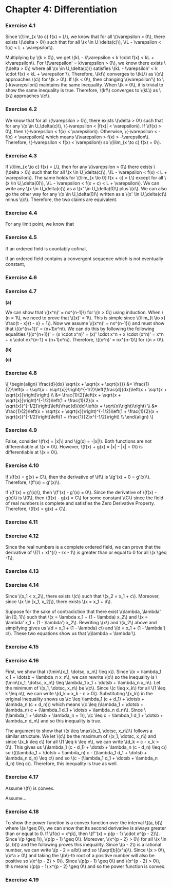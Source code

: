 # Chapter 4: Differentiation

### Exercise 4.1

Since \\(\lim_{x \to c} f(x) = L\\), we know that for all \\(\varepsilon > 0\\), there exists \\(\delta > 0\\) such that for all \\(x \in U_\delta(c)\\), \\(L - \varepsilon < f(x) < L + \varepsilon\\).

Multiplying by \\(k > 0\\), we get \\(kL - k\varepsilon < k \cdot f(x) < kL + k\varepsilon\\). For \\(\varepsilon' = k\varepsilon > 0\\), we know there exists \\(\delta > 0\\) where all \\(x \in U_\delta(c)\\) satisfies \\(kL - \varepsilon' < k \cdot f(x) < kL + \varepsilon'\\). Therefore, \\(kf\\) converges to \\(kL\\) as \\(x\\) approaches \\(c\\) for \\(k > 0\\). If \\(k < 0\\), then changing \\(\varepsilon'\\) to \\(-k\varepsilon\\) maintains the same inequality. When \\(k = 0\\), it is trivial to show the same inequality is true. Therefore, \\(kf\\) converges to \\(kL\\) as \\(x\\) approaches \\(c\\).

### Exercise 4.2

We know that for all \\(\varepsilon > 0\\), there exists \\(\delta > 0\\) such that for any \\(x \in U_\delta(c)\\), \\(-\varepsilon < |f(x)| < \varepsilon\\). If \\(f(x) > 0\\), then \\(-\varepsilon < f(x) < \varepsilon\\). Otherwise, \\(-\varepsilon < -f(x) < \varepsilon\\) which means \\(\varepsilon > f(x) > -\varepsilon\\). Therefore, \\(-\varepsilon < f(x) < \varepsilon\\) so \\(\lim_{x \to c} f(x) = 0\\).

### Exercise 4.3

If \\(\lim_{x \to c} f(x) = L\\), then for any \\(\varepsilon > 0\\) there exists \\(\delta > 0\\) such that for all \\(x \in U_\delta(c)\\), \\(L - \varepsilon < f(x) < L + \varepsilon\\). The same holds for \\(\lim_{x \to 0} f(x + c) = L\\) except for all \\(x \in U_\delta(0)\\), \\(L - \varepsilon < f(x + c) < L + \varepsilon\\). We can write any \\(x \in U_\delta(c)\\) as a \\(x' \in U_\delta(0)\\) plus \\(c\\). We can also go the other way for any \\(x \in U_\delta(0)\\) written as a \\(x' \in U_\delta(c)\\) minus \\(c\\). Therefore, the two claims are equivalent.

### Exercise 4.4

For any limit point, we know that 

### Exercise 4.5

If an ordered field is countably cofinal,

If an ordered field contains a convergent sequence which is not eventually constant,

### Exercise 4.6



### Exercise 4.7

**(a)**

We can show that \\((x^n)' = nx^{n-1}\\) for \\(n > 0\\) using induction. When \\(n = 1\\), we need to prove that \\((x)' = 1\\). This is simple since \\(\lim_{t \to x} \frac{t - x}{t - x} = 1\\). Now we assume \\((x^n)' = nx^{n-1}\\) and must show that \\((x^{n+1})' = (n+1)x^n\\). We can do this by following the following equalities \\((x^{n+1})' = (x \cdot x^n)' = (x)' \cdot x^n + x \cdot (x^n)' = x^n + x \cdot nx^{n-1} = (n+1)x^n\\). Therefore, \\((x^n)' = nx^{n-1}\\) for \\(n > 0\\).

**(b)**



**(c)**

### Exercise 4.8

\\[ 
  \begin{align}
    \frac{d}{dx} \sqrt{x + \sqrt{x + \sqrt{x}}} &= \frac{1}{2}\left(x + \sqrt{x + \sqrt{x}}\right)^{-1/2}\left(\frac{d}{dx}\left(x + \sqrt{x + \sqrt{x}}\right)\right) \\\\
    &= \frac{1}{2}\left(x + \sqrt{x + \sqrt{x}}\right)^{-1/2}\left(1 + \frac{1}{2}(x + \sqrt{x})^{-1/2}\right)\left(\frac{d}{dx}\left(x + \sqrt{x}\right)\right) \\\\
    &= \frac{1}{2}\left(x + \sqrt{x + \sqrt{x}}\right)^{-1/2}\left(1 + \frac{1}{2}(x + \sqrt{x})^{-1/2}\right)\left(1 + \frac{1}{2}x^{-1/2}\right) \\\\
  \end{align}
\\]

### Exercise 4.9

False, consider \\(f(x) = |x|\\) and \\(g(x) = -|x|\\). Both functions are not differentiable at \\(x = 0\\). However, \\(f(x) + g(x) = |x| - |x| = 0\\) is differentiable at \\(x = 0\\).

### Exercise 4.10

If \\(f(x) = g(x) + C\\), then the derivative of \\(f\\) is \\(g'(x) + 0 = g'(x)\\). Therefore, \\(f'(x) = g'(x)\\).

If \\(f'(x) = g'(x)\\), then \\(f'(x) - g'(x) = 0\\). Since the derivative of \\(f(x) - g(x)\\) is \\(0\\), then \\(f(x) - g(x) = C\\) for some constant \\(C\\) since the field of real numbers is complete and satisfies the Zero Derivative Property. Therefore, \\(f(x) = g(x) + C\\).

### Exercise 4.11



### Exercise 4.12

Since the real numbers is a complete ordered field, we can prove that the derivative of \\((1 + x)^{r} - rx - 1\\) is greater than or equal to 0 for all \\(x \geq -1\\).

### Exercise 4.13



### Exercise 4.14

Since \\(x_1 < x_2\\), there exists \\(c\\) such that \\(x_2 = x_1 + c\\). Moreover, since \\(x \in [x_1, x_2]\\), there exists \\(x = x_1 + d\\).

Suppose for the sake of contradiction that there exist \\(\lambda, \lambda' \in [0, 1]\\) such that \\(x = \lambda x_1 + (1 - \lambda) x_2\\) and \\(x = \lambda' x_1 + (1 - \lambda') x_2\\). Rewriting \\(x\\) and \\(x_2\\) above and simpifying gives us \\(d = x_1 + (1 - \lambda) c\\) and \\(d = x_1 + (1 - \lambda') c\\). These two equations show us that \\(\lambda = \lambda'\\).

### Exercise 4.15



### Exercise 4.16

First, we show that \\(\min\\{x_1, \dotsc, x_n\\} \leq x\\). Since \\(x = \lambda_1 x_1 + \dotsb + \lambda_n x_n\\), we can rewrite \\(x\\) so the inequality is \\(\min\\{x_1, \dotsc, x_n\\} \leq \lambda_1 x_1 + \dotsb + \lambda_n x_n\\). Let the minimum of \\(x_1, \dotsc, x_n\\) be \\(c\\). Since \\(c \leq x_k\\) for all \\(1 \leq k \leq n\\), we can write \\(d_k = x_k - c > 0\\). Substituting \\(x_k\\) in the original inequality shows us \\(c \leq \lambda_1 (c + d_1) + \dotsb + \lambda_n (c + d_n)\\) which means \\(c \leq (\lambda_1 + \dotsb + \lambda_n) c + (\lambda_1 d_1 + \dotsb + \lambda_n d_n)\\). Since \\(\lambda_1 + \dotsb + \lambda_n = 1\\), \\(c \leq c + \lambda_1 d_1 + \dotsb + \lambda_n d_n\\) and so this inequality is true.

The argument to show that \\(x \leq \max\\{x_1, \dotsc, x_n\\}\\) follows a similar structure. We let \\(c\\) be the maximum of \\(x_1, \dotsc, x_n\\) and since \\(x_k \leq c\\) for all \\(1 \leq k \leq n\\), we can write \\(d_k = c - x_k > 0\\). This gives us \\(\lambda_1 (c - d_1) + \dotsb + \lambda_n (c - d_n) \leq c\\) so \\((\lambda_1 + \dotsb + \lambda_n) c - (\lambda_1 d_1 + \dotsb + \lambda_n d_n) \leq c\\) and so \\(c - (\lambda_1 d_1 + \dotsb + \lambda_n d_n) \leq c\\). Therefore, this inequality is true as well.

### Exercise 4.17

Assume \\(f\\) is convex.

Assume...

### Exercise 4.18

To show the power function is a convex function over the interval \\((a, b)\\) where \\(a \geq 0\\), we can show that its second derivative is always greater than or equal to 0. If \\(f(x) = x^p\\), then \\(f''(x) = p(p - 1) \cdot x^{p - 2}\\). Since \\(p \geq 1\\), \\(p(p - 1) \geq 0\\). Moreover, \\(x^{p - 2} > 0\\) for all \\(x \in (a, b)\\) and the following proves this inequality. Since \\(p - 2\\) is a rational number, we can write \\(p - 2 = a/b\\) and so \\(\sqrt[b]{x^a}\\). Since \\(x > 0\\), \\(x^a > 0\\) and taking the \\(b\\)-th root of a positive number will also be positive so \\(x^{p - 2} > 0\\). Since \\(p(p - 1) \geq 0\\) and \\(x^{p - 2} > 0\\), this means \\(p(p - 1) x^{p - 2} \geq 0\\) and so the power function is convex.

### Exercise 4.19


